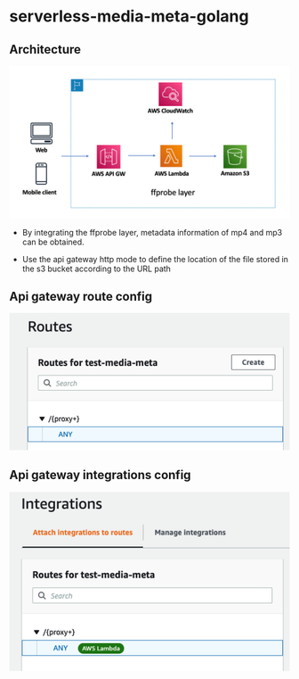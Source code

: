# serverless-media-meta-golang

## Architecture

![](assets/architecture.png)

* By integrating the ffprobe layer, metadata information of mp4 and mp3 can be obtained.

* Use the api gateway http mode to define the location of the file stored in the s3 bucket according to the URL path

## Api gateway route config

![route](assets/route.png)

## Api gateway integrations config

![integrations](assets/integrations.png)

